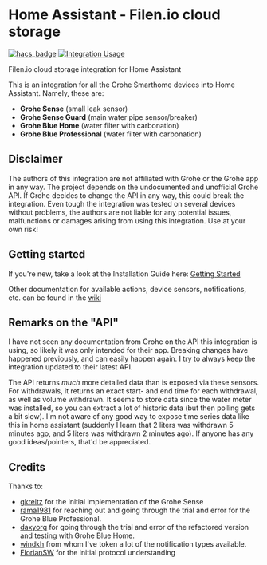 # Home Assistant - Filen.io cloud storage

[![hacs_badge](https://img.shields.io/badge/HACS-Custom-orange.svg?style=for-the-badge)](https://github.com/custom-components/hacs)
[![Integration Usage](https://img.shields.io/badge/dynamic/json?color=41BDF5&style=for-the-badge&logo=home-assistant&label=usage&suffix=%20installs&cacheSeconds=15600&url=https://analytics.home-assistant.io/custom_integrations.json&query=$.grohe_smarthome.total)](https://analytics.home-assistant.io/)

Filen.io cloud storage integration for Home Assistant
 
This is an integration for all the Grohe Smarthome devices into Home Assistant. Namely, these are:
 - **Grohe Sense** (small leak sensor)
 - **Grohe Sense Guard** (main water pipe sensor/breaker)
 - **Grohe Blue Home** (water filter with carbonation)
 - **Grohe Blue Professional** (water filter with carbonation)

## Disclaimer
The authors of this integration are not affiliated with Grohe or the Grohe app in any way. The project depends on the undocumented and unofficial Grohe API. If Grohe decides to change the API in any way, this could break the integration. Even tough the integration was tested on several devices without problems, the authors are not liable for any potential issues, malfunctions or damages arising from using this integration. 
Use at your own risk!

## Getting started
If you're new, take a look at the Installation Guide here: [Getting Started](https://github.com/Flo-Schilli/ha-grohe_smarthome/wiki/Getting-Started)

Other documentation for available actions, device sensors, notifications, etc. can be found in the [wiki](https://github.com/Flo-Schilli/ha-grohe_smarthome/wiki)

## Remarks on the "API"
I have not seen any documentation from Grohe on the API this integration is using, so likely it was only intended for their app.
Breaking changes have happened previously, and can easily happen again.
I try to always keep the integration updated to their latest API.

The API returns _much_ more detailed data than is exposed via these sensors.
For withdrawals, it returns an exact start- and end time for each withdrawal, as well as volume withdrawn.
It seems to store data since the water meter was installed, so you can extract a lot of historic data (but then polling gets a bit slow).
I'm not aware of any good way to expose time series data like this in home assistant (suddenly I learn that 2 liters was withdrawn 5 minutes ago, and 5 liters was withdrawn 2 minutes ago).
If anyone has any good ideas/pointers, that'd be appreciated.

## Credits
Thanks to:
 - [gkreitz](https://github.com/gkreitz/homeassistant-grohe_sense) for the initial implementation of the Grohe Sense
 - [rama1981](https://github.com/rama1981) for reaching out and going through the trial and error for the Grohe Blue Professional.
 - [daxyorg](https://github.com/daxyorg) for going through the trial and error of the refactored version and testing with Grohe Blue Home.
 - [windkh](https://github.com/windkh/node-red-contrib-grohe-sense) from whom I've token a lot of the notification types available.
 - [FlorianSW](https://github.com/FlorianSW/grohe-ondus-api-java) for the initial protocol understanding
